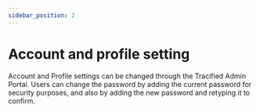 ```yaml
---
sidebar_position: 2
---
```


# Account and profile setting

Account and Profile settings can be changed through the Tracified Admin Portal. Users can change the password by adding the current password for security purposes, and also by adding the new password and retyping it to confirm. 



